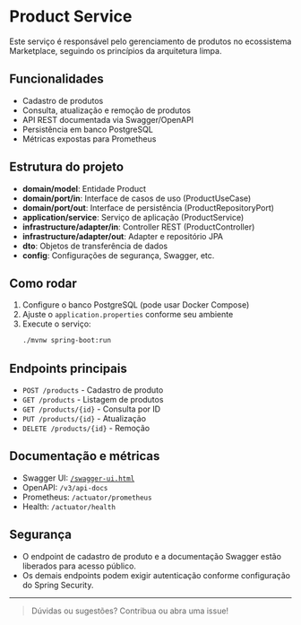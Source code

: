 # Product Service

Este serviço é responsável pelo gerenciamento de produtos no ecossistema Marketplace, seguindo os princípios da arquitetura limpa.

## Funcionalidades
- Cadastro de produtos
- Consulta, atualização e remoção de produtos
- API REST documentada via Swagger/OpenAPI
- Persistência em banco PostgreSQL
- Métricas expostas para Prometheus

## Estrutura do projeto
- **domain/model**: Entidade Product
- **domain/port/in**: Interface de casos de uso (ProductUseCase)
- **domain/port/out**: Interface de persistência (ProductRepositoryPort)
- **application/service**: Serviço de aplicação (ProductService)
- **infrastructure/adapter/in**: Controller REST (ProductController)
- **infrastructure/adapter/out**: Adapter e repositório JPA
- **dto**: Objetos de transferência de dados
- **config**: Configurações de segurança, Swagger, etc.

## Como rodar
1. Configure o banco PostgreSQL (pode usar Docker Compose)
2. Ajuste o `application.properties` conforme seu ambiente
3. Execute o serviço:
   ```bash
   ./mvnw spring-boot:run
   ```

## Endpoints principais
- `POST /products` - Cadastro de produto
- `GET /products` - Listagem de produtos
- `GET /products/{id}` - Consulta por ID
- `PUT /products/{id}` - Atualização
- `DELETE /products/{id}` - Remoção

## Documentação e métricas
- Swagger UI: [`/swagger-ui.html`](http://localhost:8080/swagger-ui.html)
- OpenAPI: `/v3/api-docs`
- Prometheus: `/actuator/prometheus`
- Health: `/actuator/health`

## Segurança
- O endpoint de cadastro de produto e a documentação Swagger estão liberados para acesso público.
- Os demais endpoints podem exigir autenticação conforme configuração do Spring Security.

---

> Dúvidas ou sugestões? Contribua ou abra uma issue!

